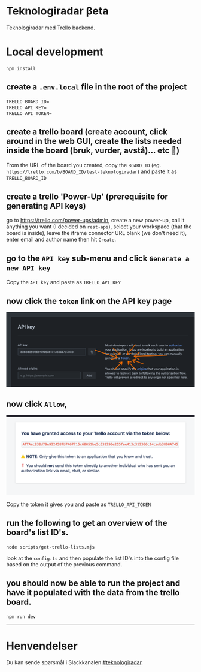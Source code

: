 # Teknologiradar βeta

Teknologiradar med Trello backend.

# Local development

```shell
npm install
```

## create a `.env.local` file in the root of the project

```shell
TRELLO_BOARD_ID=
TRELLO_API_KEY=
TRELLO_API_TOKEN=
```

## create a trello board (create account, click around in the web GUI, create the lists needed inside the board (bruk, vurder, avstå)... etc 🙌)

From the URL of the board you created, copy the `BOARD_ID` (eg. `https://trello.com/b/BOARD_ID/test-teknologiradar`) and paste it as `TRELLO_BOARD_ID`

## create a trello 'Power-Up' (prerequisite for generating API keys)

go to https://trello.com/power-ups/admin, create a new power-up, call it anything you want (I decided on `rest-api`), select your workspace (that the board is inside), leave the iframe connector URL blank (we don't need it), enter email and author name then hit `Create`.

## go to the `API key` sub-menu and click `Generate a new API key`

Copy the `API key` and paste as `TRELLO_API_KEY`

## now click the `token` link on the API key page

![image](./README/token-link.png)

## now click `Allow`,

![image](./README/api-token.png)

Copy the token it gives you and paste as `TRELLO_API_TOKEN`

## run the following to get an overview of the board's list ID's.

```shell
node scripts/get-trello-lists.mjs
```

look at the `config.ts` and then populate the list ID's into the config file based on the output of the previous command.

## you should now be able to run the project and have it populated with the data from the trello board.

```shell
npm run dev
```

---

# Henvendelser

Du kan sende spørsmål i Slackkanalen [#teknologiradar](https://nav-it.slack.com/archives/CEHSHMNBF).
